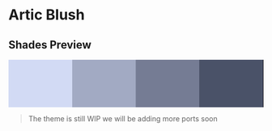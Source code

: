 # Artic Blush
## Shades Preview
<img align="center" src="https://github.com/articblush/.github/blob/main/src/articblush.png">

> The theme is still WIP we will be adding more ports soon

